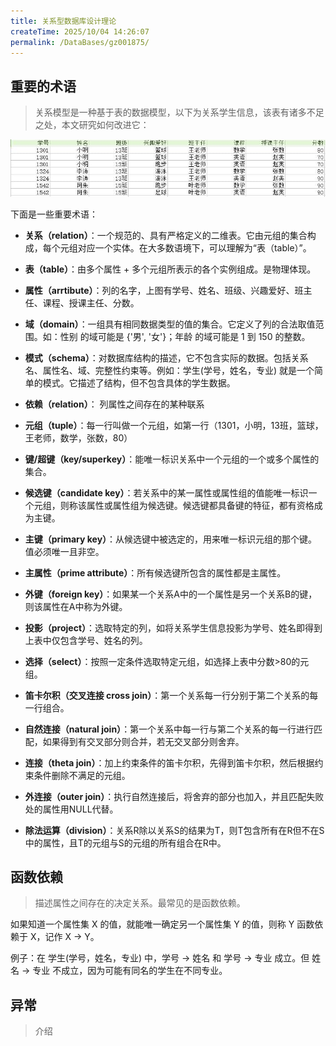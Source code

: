```yaml
---
title: 关系型数据库设计理论
createTime: 2025/10/04 14:26:07
permalink: /DataBases/gz001875/
---
```


## 重要的术语

> 关系模型是一种基于表的数据模型，以下为关系学生信息，该表有诸多不足之处，本文研究如何改进它：

![](https://raw.githubusercontent.com/AliceSpring123/img/main/db-sql-x-1.jpg)

下面是一些重要术语：

- **关系（relation）**：一个规范的、具有严格定义的二维表。它由元组的集合构成，每个元组对应一个实体。在大多数语境下，可以理解为“表（table）”。

- **表（table）**：由多个属性 + 多个元组所表示的各个实例组成。是物理体现。

- **属性（arrtibute）**：列的名字，上图有学号、姓名、班级、兴趣爱好、班主任、课程、授课主任、分数。

- **域（domain）**：一组具有相同数据类型的值的集合。它定义了列的合法取值范围。如：性别 的域可能是 {'男', '女'}；年龄 的域可能是 1 到 150 的整数。

- **模式（schema）**：对数据库结构的描述，它不包含实际的数据。包括关系名、属性名、域、完整性约束等。例如：学生(学号，姓名，专业) 就是一个简单的模式。它描述了结构，但不包含具体的学生数据。

- **依赖（relation）**： 列属性之间存在的某种联系

- **元组（tuple）**：每一行叫做一个元组，如第一行（1301，小明，13班，篮球，王老师，数学，张数，80）


- **键/超键（key/superkey）**：能唯一标识关系中一个元组的一个或多个属性的集合。

- **候选键（candidate key）**：若关系中的某一属性或属性组的值能唯一标识一个元组，则称该属性或属性组为候选键。候选键都具备键的特征，都有资格成为主键。

- **主键（primary key）**：从候选键中被选定的，用来唯一标识元组的那个键。值必须唯一且非空。

- **主属性（prime attribute）**：所有候选键所包含的属性都是主属性。

- **外键（foreign key）**：如果某一个关系A中的一个属性是另一个关系B的键，则该属性在A中称为外键。

- **投影（project）**：选取特定的列，如将关系学生信息投影为学号、姓名即得到上表中仅包含学号、姓名的列。

- **选择（select）**：按照一定条件选取特定元组，如选择上表中分数>80的元组。

- **笛卡尔积（交叉连接 cross join）**：第一个关系每一行分别于第二个关系的每一行组合。

- **自然连接（natural join）**：第一个关系中每一行与第二个关系的每一行进行匹配，如果得到有交叉部分则合并，若无交叉部分则舍弃。

- **连接（theta join）**：加上约束条件的笛卡尔积，先得到笛卡尔积，然后根据约束条件删除不满足的元组。

- **外连接（outer join）**：执行自然连接后，将舍弃的部分也加入，并且匹配失败处的属性用NULL代替。

- **除法运算（division）**：关系R除以关系S的结果为T，则T包含所有在R但不在S中的属性，且T的元组与S的元组的所有组合在R中。


## 函数依赖
> 描述属性之间存在的决定关系。最常见的是函数依赖。

如果知道一个属性集 X 的值，就能唯一确定另一个属性集 Y 的值，则称 Y 函数依赖于 X，记作 X → Y。

例子：在 学生(学号，姓名，专业) 中，学号 → 姓名 和 学号 → 专业 成立。但 姓名 → 专业 不成立，因为可能有同名的学生在不同专业。

## 异常

> 介绍